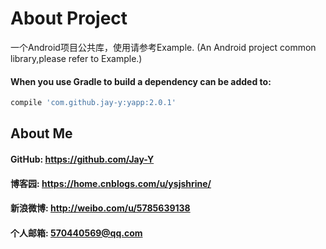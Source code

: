 # About Project
一个Android项目公共库，使用请参考Example.
(An Android project common library,please refer to Example.)
#### When you use Gradle to build a dependency can be added to:
```javascript
compile 'com.github.jay-y:yapp:2.0.1'
```
## About Me
#### GitHub: https://github.com/Jay-Y
#### 博客园: https://home.cnblogs.com/u/ysjshrine/
#### 新浪微博: http://weibo.com/u/5785639138
#### 个人邮箱: 570440569@qq.com

